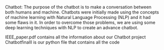 Chatbot:
The purpose of the chatbot is to make a conversation between both humans and machine. Chatbots 
were initially made using the concepts of machine learning
with Natural Language Processing (NLP) and it had some
flaws in it. In order to overcome those problems, we are
using some deep learning techniques with NLP to create
an advance chatbot.

IEEE_paper.pdf contains all the information about our Chatbot project
Chatbotfinalll is our python file that contains all the code

